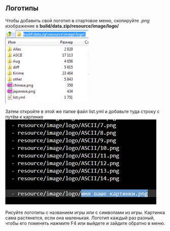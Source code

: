 ## Логотипы
Чтобы добавить свой логотип в стартовое меню, скопируйте *.png* изображение в **build/data.zip/resource/image/logo/**\
![](path2bg.png)

Затем откройте в этой же папке файл list.yml и добавьте туда строку с путём к картинке\
![](path2bg-yml.png)

Рисуйте логотипы с названием игры или с символами из игры. Картинка сама растянется, если она маленькая. Логотип каждый раз разный, чтобы его поменять нажмите F4 или выйдете и зайдите обратно в меню.
